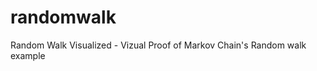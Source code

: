 randomwalk
==========

Random Walk Visualized - Vizual Proof  of Markov Chain's Random walk example

